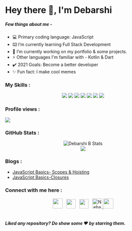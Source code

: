 # Hey there 👋, I'm Debarshi

##### Few things about me -

<ul list-style-type="none">
  <li>💻 Primary coding language: JavaScript </li>
  <li> ⌨️ I’m currently learning Full Stack Development</li>
  <li>🔭 I’m currently working on my portfolio & some projects.</li>
  <li>⚡ Other languages I'm familiar with - Kotlin & Dart</li>
  <li>✔️ 2021 Goals: Become a better developer </li>
  <li>✨ Fun fact: I make cool memes</li>
</ul>

### My Skills :

<div align="center">
<img src="https://img.shields.io/badge/React-20232A?style=for-the-badge&logo=react&logoColor=61DAFB"/>

<img src="https://img.shields.io/badge/HTML5-E34F26?style=for-the-badge&logo=html5&logoColor=white" />

<img src="https://img.shields.io/badge/JavaScript-F7DF1E?style=for-the-badge&logo=javascript&logoColor=black"/>

<img src="https://img.shields.io/badge/CSS3-1572B6?style=for-the-badge&logo=css3&logoColor=white"/>

<img src="https://img.shields.io/badge/Kotlin-0095D5?&style=for-the-badge&logo=kotlin&logoColor=white"/>

<img src="https://img.shields.io/badge/Markdown-000000?style=for-the-badge&logo=markdown&logoColor=white"/>

<img src="https://img.shields.io/badge/next.js-000000?style=for-the-badge&logo=next-dot-js&logoColor=white"/>

</div>

### Profile views :

<img src="https://profile-counter.glitch.me/{Debarshi95}/count.svg" />

### GitHub Stats :

<div align="center"> 
<img src="https://github-readme-stats.vercel.app/api?username=Debarshi95&show_icons=true&theme=gotham" alt="Debarshi B Stats" />

<br/>

<img src="https://github-readme-stats.vercel.app/api/top-langs/?username=Debarshi95&layout=compact"/>
</div>

### Blogs :

<ul list-style-type="none">
<li>
  <a target="_blank" href="https://dev.to/devdebarshi/javascript-basics-scopes-hoisting-2lmj">JavaScript Basics- Scopes & Hoisting 
  </a>
</li>
<li>
  <a target="_blank" href="https://dev.to/devdebarshi/javascript-basics-closures-hgp">JavaScript Basics-Closures
  </a>
</li>
</ul>

### Connect with me here :

<div align="center">
<a href="https://www.linkedin.com/in/debarshi-bhattacharjee-5a9289164/" target="_blank"><img height="32" src="https://img.shields.io/badge/linkedin-blue.svg?&style=for-the-badge&logo=linkedin&logoColor=white" /></a> &nbsp;
<a href="mailto:devdbhatt0@gmail.com" style="text-decoration:none"><img height="30" src = "https://img.shields.io/badge/gmail-c14438?&style=for-the-badge&logo=gmail&logoColor=white"></a> &nbsp;
<a href="https://twitter.com/debarshib13" target="_blank"><img height="30" src = "https://img.shields.io/badge/twitter-%231DA1F2.svg?&style=for-the-badge&logo=twitter&logoColor=white"></a> &nbsp;
<a href="https://dev.to/devdebarshi">
  <img src="https://d2fltix0v2e0sb.cloudfront.net/dev-badge.svg" alt="Neha Soni's DEV Community Profile" height="32">
</a>
<a href="https://devdebarshi.hashnode.dev" target="_blank"> <img height="32" src="https://img.shields.io/badge/Hashnode-%230077B5.svg?&style=for-the-badge&logo=Hashnode&logoColor=white"></a>

</div>

<br/>
<h5>Liked any repository? Do show some ❤️ by starring them.</h5>

